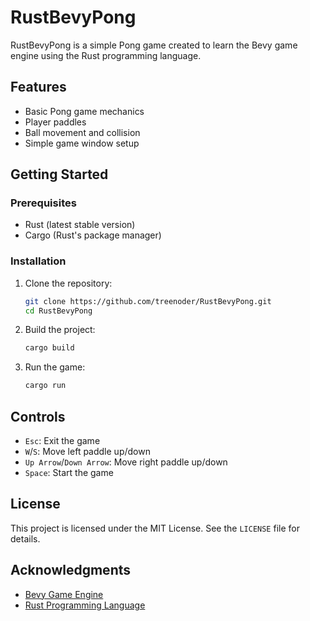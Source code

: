 # RustBevyPong

RustBevyPong is a simple Pong game created to learn the Bevy game engine using the Rust programming language.

## Features

- Basic Pong game mechanics
- Player paddles
- Ball movement and collision
- Simple game window setup

## Getting Started

### Prerequisites

- Rust (latest stable version)
- Cargo (Rust's package manager)

### Installation

1. Clone the repository:
    ```sh
    git clone https://github.com/treenoder/RustBevyPong.git
    cd RustBevyPong
    ```

2. Build the project:
    ```sh
    cargo build
    ```

3. Run the game:
    ```sh
    cargo run
    ```

## Controls

- `Esc`: Exit the game
- `W`/`S`: Move left paddle up/down
- `Up Arrow`/`Down Arrow`: Move right paddle up/down
- `Space`: Start the game

## License

This project is licensed under the MIT License. See the `LICENSE` file for details.

## Acknowledgments

- [Bevy Game Engine](https://bevyengine.org/)
- [Rust Programming Language](https://www.rust-lang.org/)
